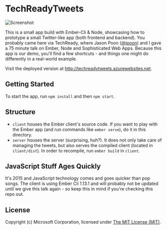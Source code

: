 # TechReadyTweets
![Screenshot](http://i.imgur.com/LBdsjS4.png)

This is a small app build with Ember-Cli & Node, showcasing how to prototype a small Twitter-like app (both frontend and backend). You probably came here via TechReady, where Jason Poon ([@jpoon](http://github.com/jpoon)) and I gave a 75 minute talk on Ember, Node and Sophisticated Web Apps. Because this app is our demo, you'll find a few shortcuts - and things one might do differently in a real-world example.

Visit the deployed version at http://techreadytweets.azurewebsites.net.

## Getting Started
To start the app, run `npm install` and then `npm start`.

## Structure
- `client` houses the Ember client's source code. If you want to play with the Ember app (and run commands like `ember serve`), do it in this directory.
- `server` houses the server (surprising, huh?). It does not only take care of managing the tweets, but also serves the compiled client (located in `client/dist`). In order to recompile, run `ember build` in `client`.

## JavaScript Stuff Ages Quickly
It's 2015 and JavaScript technology comes and goes quicker than pop songs. The client is using Ember Cli 1.13.1 and will probably not be updated until we give this talk again - so keep this in mind if you're checking this repo out.

## License
Copyright (c) Microsoft Corporation, licensed under [The MIT License (MIT)](https://github.com/felixrieseberg/TechReadyTweets/blob/master/LICENSE.md).

